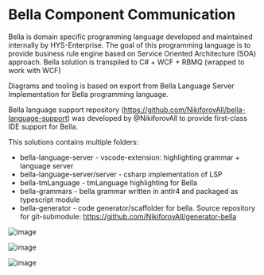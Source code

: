 # Bella Component Communication

Bella is domain specific programming language developed and maintained internally by HYS-Enterprise. The goal of this programming language is to provide business rule engine based on Service Oriented Architecture (SOA) approach. Bella solution is transpiled to C# + WCF + RBMQ (wrapped to work with WCF)

Diagrams and tooling is based on export from Bella Language Server Implementation for Bella programming language.

Bella language support repository (https://github.com/NikiforovAll/bella-language-support) was developed by @NikiforovAll to provide first-class IDE support for Bella.

This solutions contains multiple folders:

* bella-language-server - vscode-extension: highlighting grammar + language server
* bella-language-server/server - csharp implementation of LSP
* bella-tmLanguage - tmLanguage highlighting for Bella
* bella-grammars - bella grammar written in antlr4 and packaged as typescript module
* bella-generator - code generator/scaffolder for bella. Source repository for git-submodule: https://github.com/NikiforovAll/generator-bella



![image](https://user-images.githubusercontent.com/8037439/83200718-9d7ca700-a14c-11ea-89ee-705f9b31a0f1.png)

![image](https://user-images.githubusercontent.com/8037439/83201127-838f9400-a14d-11ea-8705-917b855c455b.png)

![image](https://user-images.githubusercontent.com/8037439/83201212-b043ab80-a14d-11ea-9ee8-76f3dee3f15b.png)


